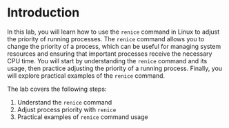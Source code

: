 # Introduction

In this lab, you will learn how to use the `renice` command in Linux to adjust the priority of running processes. The `renice` command allows you to change the priority of a process, which can be useful for managing system resources and ensuring that important processes receive the necessary CPU time. You will start by understanding the `renice` command and its usage, then practice adjusting the priority of a running process. Finally, you will explore practical examples of the `renice` command.

The lab covers the following steps:

1. Understand the `renice` command
2. Adjust process priority with `renice`
3. Practical examples of `renice` command usage
